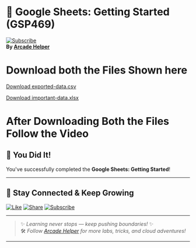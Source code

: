 
# 🚀 Google Sheets: Getting Started (GSP469)  
[![Subscribe](https://img.shields.io/badge/Subscribe-YouTube-red?style=for-the-badge&logo=youtube)](https://www.youtube.com/@ArcadeHelper1418)  
**By [Arcade Helper](https://www.youtube.com/@ArcadeHelper1418)**

# Download both the Files Shown here

[Download exported-data.csv](https://github.com/Arcade-helper/Solutions/raw/main/Google%20Sheets%20-%20Getting%20Started/exported-data.csv)

[Download important-data.xlsx](https://github.com/Arcade-helper/Solutions/raw/main/Google%20Sheets%20-%20Getting%20Started/important-data.xlsx)

# After Downloading Both the Files Follow the Video

## 🎉 You Did It!  
You've successfully completed the **Google Sheets: Getting Started**!

---

## 🌟 Stay Connected & Keep Growing

[![Like](https://img.shields.io/badge/Like-❤️-pink?style=for-the-badge)](https://www.youtube.com/@ArcadeHelper1418) 
[![Share](https://img.shields.io/badge/Share-🔁-blue?style=for-the-badge)](https://www.youtube.com/@ArcadeHelper1418) 
[![Subscribe](https://img.shields.io/badge/Subscribe-🔔-red?style=for-the-badge)](https://www.youtube.com/@ArcadeHelper1418)

---

> ✨ *Learning never stops — keep pushing boundaries!* ✨  
> 🛠️ *Follow [Arcade Helper](https://www.youtube.com/@ArcadeHelper1418) for more labs, tricks, and cloud adventures!*

---
